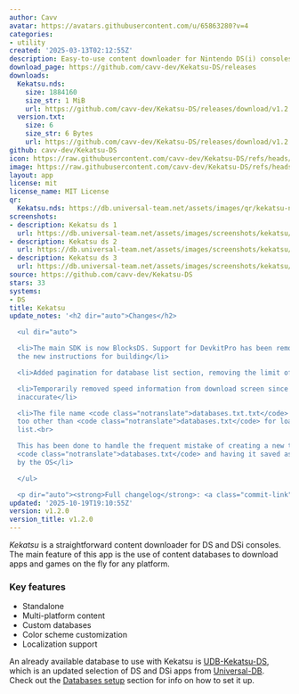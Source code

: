 ```yaml
---
author: Cavv
avatar: https://avatars.githubusercontent.com/u/65863280?v=4
categories:
- utility
created: '2025-03-13T02:12:55Z'
description: Easy-to-use content downloader for Nintendo DS(i) consoles
download_page: https://github.com/cavv-dev/Kekatsu-DS/releases
downloads:
  Kekatsu.nds:
    size: 1884160
    size_str: 1 MiB
    url: https://github.com/cavv-dev/Kekatsu-DS/releases/download/v1.2.0/Kekatsu.nds
  version.txt:
    size: 6
    size_str: 6 Bytes
    url: https://github.com/cavv-dev/Kekatsu-DS/releases/download/v1.2.0/version.txt
github: cavv-dev/Kekatsu-DS
icon: https://raw.githubusercontent.com/cavv-dev/Kekatsu-DS/refs/heads/main/icon.bmp
image: https://raw.githubusercontent.com/cavv-dev/Kekatsu-DS/refs/heads/main/icon.bmp
layout: app
license: mit
license_name: MIT License
qr:
  Kekatsu.nds: https://db.universal-team.net/assets/images/qr/kekatsu-nds.png
screenshots:
- description: Kekatsu ds 1
  url: https://db.universal-team.net/assets/images/screenshots/kekatsu/kekatsu-ds-1.png
- description: Kekatsu ds 2
  url: https://db.universal-team.net/assets/images/screenshots/kekatsu/kekatsu-ds-2.png
- description: Kekatsu ds 3
  url: https://db.universal-team.net/assets/images/screenshots/kekatsu/kekatsu-ds-3.png
source: https://github.com/cavv-dev/Kekatsu-DS
stars: 33
systems:
- DS
title: Kekatsu
update_notes: '<h2 dir="auto">Changes</h2>

  <ul dir="auto">

  <li>The main SDK is now BlocksDS. Support for DevkitPro has been removed. Check
  the new instructions for building</li>

  <li>Added pagination for database list section, removing the limit of 8 databases</li>

  <li>Temporarily removed speed information from download screen since it was mostly
  inaccurate</li>

  <li>The file name <code class="notranslate">databases.txt.txt</code> is checked
  too other than <code class="notranslate">databases.txt</code> for loading the database
  list.<br>

  This has been done to handle the frequent mistake of creating a new text file as
  <code class="notranslate">databases.txt</code> and having it saved as <code class="notranslate">databases.txt.txt</code>
  by the OS</li>

  </ul>

  <p dir="auto"><strong>Full changelog</strong>: <a class="commit-link" href="https://github.com/cavv-dev/Kekatsu-DS/compare/v1.1.0...v1.2.0"><tt>v1.1.0...v1.2.0</tt></a></p>'
updated: '2025-10-19T19:10:55Z'
version: v1.2.0
version_title: v1.2.0
---
```

*Kekatsu* is a straightforward content downloader for DS and DSi consoles.
The main feature of this app is the use of content databases to download apps and games on the fly for any platform.
### Key features
- Standalone
- Multi-platform content
- Custom databases
- Color scheme customization
- Localization support

An already available database to use with Kekatsu is [UDB-Kekatsu-DS](https://github.com/cavv-dev/UDB-Kekatsu-DS), which is an updated selection of DS and DSi apps from [Universal-DB](https://db.universal-team.net/).
Check out the [Databases setup](https://github.com/cavv-dev/Kekatsu-DS?tab=readme-ov-file#databases-setup) section for info on how to set it up.
